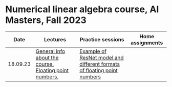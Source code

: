 # Numerical linear algebra course, AI Masters, Fall 2023

|Date| Lectures | Practice sessions | Home assignments|
|----|----|----| :----: |
| 18.09.23 | [General info about the course.](./lectures/general_info.ipynb) [Floating point numbers.](./lectures/lecture1/lecture-1.ipynb) | [Example of ResNet model and different formats of floating point numbers](./practice/class1/floating_point_resnet_model.ipynb) | | |

